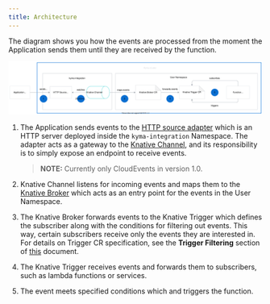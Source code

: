 ```yaml
---
title: Architecture
---
```


The diagram shows you how the events are processed from the moment the Application sends them until they are received by the function. 

![Eventing Architecture](./assets/knative-event-mesh-send-events.svg)

1. The Application sends events to the [HTTP source adapter](https://github.com/kyma-project/kyma/tree/master/components/event-sources/adapter/http) which is an HTTP server deployed inside the `kyma-integration` Namespace. The adapter acts as a gateway to the [Knative Channel](https://knative.dev/docs/eventing/channels/default-channels/), and its responsibility is to simply expose an endpoint to receive events. 

    >**NOTE:** Currently only CloudEvents in version 1.0. 

2. Knative Channel listens for incoming events and maps them to the [Knative Broker](https://knative.dev/docs/eventing/broker-trigger/) which acts as an entry point for the events in the User Namespace. 
3. The Knative Broker forwards events to the Knative Trigger which defines the subscriber along with the conditions for filtering out events. This way, certain subscribers receive only the events they are interested in. For details on Trigger CR specification, see the **Trigger Filtering** section of [this](https://knative.dev/docs/eventing/broker-trigger/) document.
4. The Knative Trigger receives events and forwards them to subscribers, such as lambda functions or services.
5. The event meets specified conditions which and triggers the function. 







